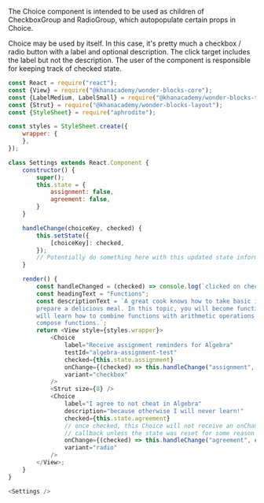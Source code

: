 The Choice component is intended to be used as children of CheckboxGroup and
RadioGroup, which autopopulate certain props in Choice.

Choice may be used by itself. In this case, it's pretty much a checkbox / radio
button with a label and optional description. The click target includes the
label but not the description. The user of the component is responsible for
keeping track of checked state.

```js
const React = require("react");
const {View} = require("@khanacademy/wonder-blocks-core");
const {LabelMedium, LabelSmall} = require("@khanacademy/wonder-blocks-typography");
const {Strut} = require("@khanacademy/wonder-blocks-layout");
const {StyleSheet} = require("aphrodite");

const styles = StyleSheet.create({
    wrapper: {
    },
});

class Settings extends React.Component {
    constructor() {
        super();
        this.state = {
            assignment: false,
            agreement: false,
        }
    }

    handleChange(choiceKey, checked) {
        this.setState({
            [choiceKey]: checked,
        });
        // Potentially do something here with this updated state information.
    }

    render() {
        const handleChanged = (checked) => console.log(`clicked on checkbox with checked=${checked.toString()}`);
        const headingText = "Functions";
        const descriptionText = `A great cook knows how to take basic ingredients and
        prepare a delicious meal. In this topic, you will become function-chefs! You
        will learn how to combine functions with arithmetic operations and how to
        compose functions.`;
        return <View style={styles.wrapper}>
            <Choice
                label="Receive assignment reminders for Algebra"
                testId="algebra-assignment-test"
                checked={this.state.assignment}
                onChange={(checked) => this.handleChange("assignment", checked)}
                variant="checkbox"
            />
            <Strut size={8} />
            <Choice
                label="I agree to not cheat in Algebra"
                description="because otherwise I will never learn!"
                checked={this.state.agreement}
                // once checked, this Choice will not receive an onChange
                // callback unless the state was reset for some reason
                onChange={(checked) => this.handleChange("agreement", checked)}
                variant="radio"
            />
        </View>;
    }
}

<Settings />
```
